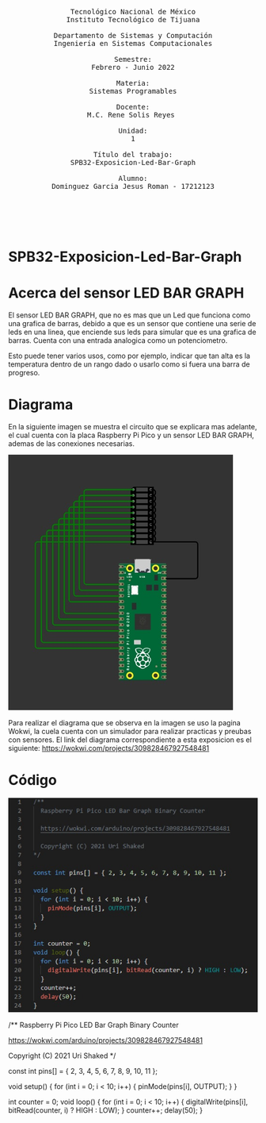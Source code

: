 <pre>

	<p align=center>

Tecnológico Nacional de México
Instituto Tecnológico de Tijuana

Departamento de Sistemas y Computación
Ingeniería en Sistemas Computacionales

Semestre:
Febrero - Junio 2022

Materia:
Sistemas Programables

Docente:
M.C. Rene Solis Reyes 

Unidad:
1

Título del trabajo:
SPB32-Exposicion-Led-Bar-Graph

Alumno:
Dominguez Garcia Jesus Roman - 17212123

	</p>

</pre>

# SPB32-Exposicion-Led-Bar-Graph

# Acerca del sensor LED BAR GRAPH
El sensor LED BAR GRAPH, que no es mas que un Led que funciona como una grafica de barras, debido a que es un
sensor que contiene una serie de leds en una linea, que enciende sus leds para simular que es una grafica de barras. 
Cuenta con una entrada analogica como un potenciometro.

Esto puede tener varios usos, como por ejemplo, indicar que tan alta es la temperatura dentro de un rango dado o usarlo como si fuera una barra de progreso.

# Diagrama
En la siguiente imagen se muestra el circuito que se explicara mas adelante, el cual cuenta con la placa Raspberry Pi Pico y un sensor
LED BAR GRAPH, ademas de las conexiones necesarias. 

![](circuito.jpg)

Para realizar el diagrama que se observa en la imagen se uso la pagina Wokwi, la cuela cuenta con un 
simulador para realizar practicas y preubas con sensores. El link del diagrama correspondiente a esta exposicion es el siguiente: 
https://wokwi.com/projects/309828467927548481

# Código
![](codigo.jpg)

/**
  Raspberry Pi Pico LED Bar Graph Binary Counter

  https://wokwi.com/arduino/projects/309828467927548481
  
  Copyright (C) 2021 Uri Shaked
*/

const int pins[] = { 2, 3, 4, 5, 6, 7, 8, 9, 10, 11 };

void setup() {
  for (int i = 0; i < 10; i++) {
    pinMode(pins[i], OUTPUT);
  }
}

int counter = 0;
void loop() {
  for (int i = 0; i < 10; i++) {
    digitalWrite(pins[i], bitRead(counter, i) ? HIGH : LOW);
  }
  counter++;
  delay(50);
}

